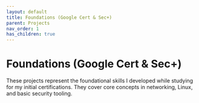 ```yaml
---
layout: default
title: Foundations (Google Cert & Sec+)
parent: Projects
nav_order: 1
has_children: true
---
```

# Foundations (Google Cert & Sec+)

These projects represent the foundational skills I developed while studying for my initial certifications. They cover core concepts in networking, Linux, and basic security tooling.

